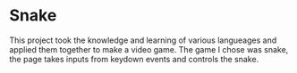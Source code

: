 # Snake

This project took the knowledge and learning of various langueages and applied them together to make a video game.
The game I chose was snake, the page takes inputs from keydown events and controls the snake. 
